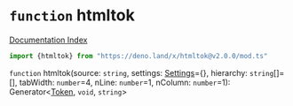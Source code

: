 # `function` htmltok

[Documentation Index](../README.md)

```ts
import {htmltok} from "https://deno.land/x/htmltok@v2.0.0/mod.ts"
```

`function` htmltok(source: `string`, settings: [Settings](../interface.Settings/README.md)=\{}, hierarchy: `string`\[]=\[], tabWidth: `number`=4, nLine: `number`=1, nColumn: `number`=1): Generator\<[Token](../class.Token/README.md), `void`, `string`>

